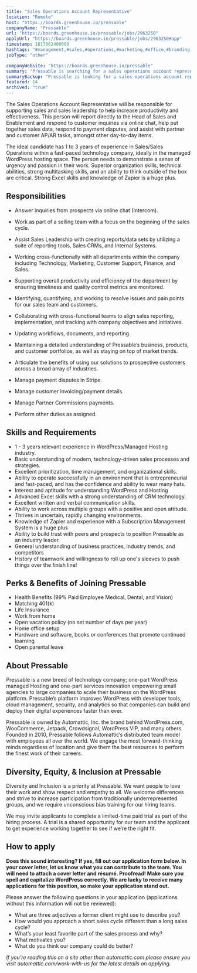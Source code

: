 ```yaml
---
title: "Sales Operations Account Representative"
location: "Remote"
host: "https://boards.greenhouse.io/pressable"
companyName: "Pressable"
url: "https://boards.greenhouse.io/pressable/jobs/2963250"
applyUrl: "https://boards.greenhouse.io/pressable/jobs/2963250#app"
timestamp: 1617062400000
hashtags: "#management,#sales,#operations,#marketing,#office,#branding,#analysis,#wordpress,#crm,#finance"
jobType: "other"

companyWebsite: "https://boards.greenhouse.io/pressable"
summary: "Pressable is searching for a sales operations account representative that has 3 years of experience in Sales/Sales Operations within a fast-paced technology company, ideally in the managed WordPress hosting space."
summaryBackup: "Pressable is looking for a sales operations account representative that has experience in: #sales, #wordpress, #operations."
featured: 14
archived: "true"
---
```


The Sales Operations Account Representative will be responsible for supporting sales and sales leadership to help increase productivity and effectiveness. This person will report directly to the Head of Sales and Enablement and respond to customer inquiries via online chat, help put together sales data, respond to payment disputes, and assist with partner and customer AP/AR tasks, amongst other day-to-day items. 

The ideal candidate has 1 to 3 years of experience in Sales/Sales Operations within a fast-paced technology company, ideally in the managed WordPress hosting space. The person needs to demonstrate a sense of urgency and passion in their work. Superior organization skills, technical abilities, strong multitasking skills, and an ability to think outside of the box are critical. Strong Excel skills and knowledge of Zapier is a huge plus. 

## Responsibilities

*   Answer inquiries from prospects via online chat (Intercom).
*   Work as part of a selling team with a focus on the beginning of the sales cycle.
*   Assist Sales Leadership with creating reports/data sets by utilizing a suite of reporting tools, Sales CRMs, and Internal Systems.
*   Working cross-functionally with all departments within the company including Technology, Marketing, Customer Support, Finance, and Sales.
*   Supporting overall productivity and efficiency of the department by ensuring timeliness and quality control metrics are monitored.
*   Identifying, quantifying, and working to resolve issues and pain points for our sales team and customers.
*   Collaborating with cross-functional teams to align sales reporting, implementation, and tracking with company objectives and initiatives.
*   Updating workflows, documents, and reporting. 

*   Maintaining a detailed understanding of Pressable’s business, products, and customer portfolios, as well as staying on top of market trends.
*   Articulate the benefits of using our solutions to prospective customers across a broad array of industries.
*   Manage payment disputes in Stripe.
*   Manage customer invoicing/payment details. 
*   Manage Partner Commissions payments.
*   Perform other duties as assigned.

## Skills and Requirements

*   1 - 3 years relevant experience in WordPress/Managed Hosting industry. 
*   Basic understanding of modern, technology-driven sales processes and strategies.
*   Excellent prioritization, time management, and organizational skills.
*   Ability to operate successfully in an environment that is entrepreneurial and fast-paced, and has the confidence and ability to wear many hats.
*   Interest and aptitude for understanding WordPress and Hosting
*   Advanced Excel skills with a strong understanding of CRM technology.
*   Excellent written and verbal communication skills.
*   Ability to work across multiple groups with a positive and open attitude.
*   Thrives in uncertain, rapidly changing environments.
*   Knowledge of Zapier and experience with a Subscription Management System is a huge plus 
*   Ability to build trust with peers and prospects to position Pressable as an industry leader.
*   General understanding of business practices, industry trends, and competitors 
*   History of teamwork and willingness to roll up one's sleeves to push things over the finish line!

## Perks & Benefits of Joining Pressable

*   Health Benefits (99% Paid Employee Medical, Dental, and Vision)
*   Matching 401(k)
*   Life Insurance
*   Work from home
*   Open vacation policy (no set number of days per year)
*   Home office setup
*   Hardware and software, books or conferences that promote continued learning
*   Open parental leave

## About Pressable

Pressable is a new breed of technology company; one-part WordPress managed Hosting and one-part services innovation empowering small agencies to large companies to scale their business on the WordPress platform. Pressable’s platform improves WordPress with developer tools, cloud management, security, and analytics so that companies can build and deploy their digital experiences faster than ever.

Pressable is owned by Automattic, Inc. the brand behind WordPress.com, WooCommerce, Jetpack, Crowdsignal, WordPress VIP, and many others. Founded in 2010, Pressable follows Automattic’s distributed team model with employees all over the world. We engage the most forward-thinking minds regardless of location and give them the best resources to perform the finest work of their careers.

## Diversity, Equity, & Inclusion at Pressable

Diversity and Inclusion is a priority at Pressable. We want people to love their work and show respect and empathy to all. We welcome differences and strive to increase participation from traditionally underrepresented groups, and we require unconscious bias training for our hiring teams.

We may invite applicants to complete a limited-time paid trial as part of the hiring process. A trial is a shared opportunity for our team and the applicant to get experience working together to see if we’re the right fit.

## How to apply

**Does this sound interesting? If yes, fill out our application form below. In your cover letter, let us know what you can contribute to the team. You will need to attach a cover letter and résumé. Proofread! Make sure you spell and capitalize WordPress correctly. We are lucky to receive many applications for this position, so make your application stand out.**

Please answer the following questions in your application (applications without this information will not be reviewed):

*   What are three adjectives a former client might use to describe you?
*   How would you approach a short sales cycle different than a long sales cycle?
*   What’s your least favorite part of the sales process and why?
*   What motivates you?
*   What do you think our company could do better?

_If you’re reading this on a site other than automattic.com please ensure you visit automattic.com/work-with-us for the latest details on applying._
